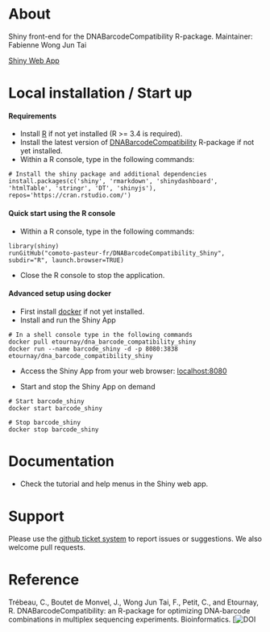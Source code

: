 About
=================

Shiny front-end for the DNABarcodeCompatibility R-package.
Maintainer: Fabienne Wong Jun Tai

[Shiny Web App](https://dnabarcodecompatibility.pasteur.fr)


Local installation / Start up
================

#### Requirements

* Install [R](https://www.r-project.org/) if not yet installed (R >= 3.4 is required).
* Install the latest version of  [DNABarcodeCompatibility](https://github.com/comoto-pasteur-fr/DNABarcodeCompatibility#installation) R-package if not yet installed.
* Within a R console, type in the following commands:

```
# Install the shiny package and additional dependencies
install.packages(c('shiny', 'rmarkdown', 'shinydashboard', 'htmlTable', 'stringr', 'DT', 'shinyjs'), repos='https://cran.rstudio.com/')

```


#### Quick start using the R console

* Within a R console, type in the following commands:

```
library(shiny)    
runGitHub("comoto-pasteur-fr/DNABarcodeCompatibility_Shiny", subdir="R", launch.browser=TRUE)
```
* Close the R console to stop the application.


#### Advanced setup using docker

* First install [docker](https://docs.docker.com/install/) if not yet installed.
* Install and run the Shiny App

```
# In a shell console type in the following commands
docker pull etournay/dna_barcode_compatibility_shiny
docker run --name barcode_shiny -d -p 8080:3838 etournay/dna_barcode_compatibility_shiny
```

* Access the Shiny App from your web browser: [localhost:8080](http://localhost:8080)

* Start and stop the Shiny App on demand

```
# Start barcode_shiny
docker start barcode_shiny

# Stop barcode_shiny
docker stop barcode_shiny
```




Documentation
================

* Check the tutorial and help menus in the Shiny web app.


Support
=========

Please use the [github ticket system](https://github.com/comoto-pasteur-fr/DNABarcodeCompatibility_Shiny/issues) to report issues or suggestions. 
We also welcome pull requests.



Reference
==========

Trébeau, C., Boutet de Monvel, J., Wong Jun Tai, F., Petit, C., and Etournay, R. DNABarcodeCompatibility: an R-package for optimizing DNA-barcode combinations in multiplex sequencing experiments. Bioinformatics. [![DOI](10.1093/bioinformatics/bty1030)



